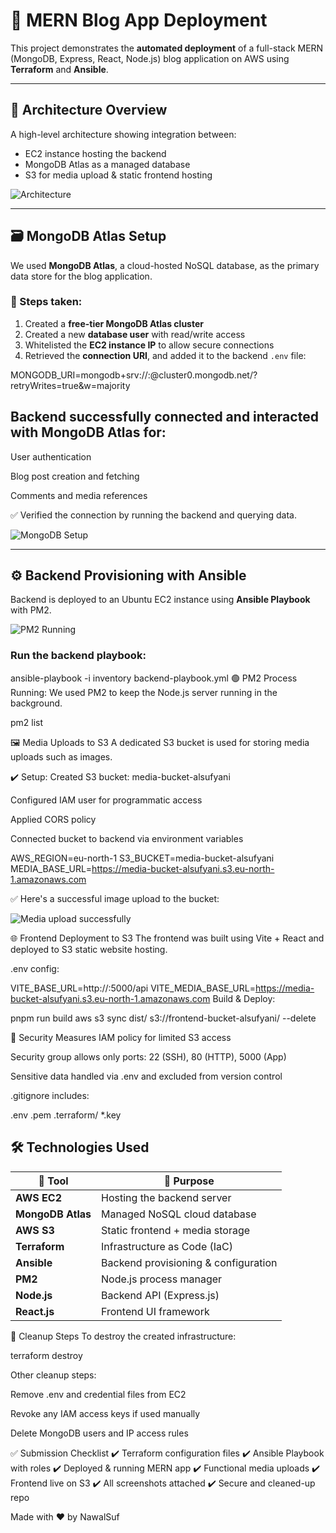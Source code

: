 # 🚀 MERN Blog App Deployment

This project demonstrates the **automated deployment** of a full-stack MERN (MongoDB, Express, React, Node.js) blog application on AWS using **Terraform** and **Ansible**.

---

## 🧠 Architecture Overview

A high-level architecture showing integration between:

- EC2 instance hosting the backend
- MongoDB Atlas as a managed database
- S3 for media upload & static frontend hosting

![Architecture](screenshot/architecture-diagram.png)

---

## 🗃️ MongoDB Atlas Setup

We used **MongoDB Atlas**, a cloud-hosted NoSQL database, as the primary data store for the blog application.

### 📌 Steps taken:
1. Created a **free-tier MongoDB Atlas cluster**
2. Created a new **database user** with read/write access
3. Whitelisted the **EC2 instance IP** to allow secure connections
4. Retrieved the **connection URI**, and added it to the backend `.env` file:

MONGODB_URI=mongodb+srv://<username>:<password>@cluster0.mongodb.net/<db-name>?retryWrites=true&w=majority

## Backend successfully connected and interacted with MongoDB Atlas for:

User authentication

Blog post creation and fetching

Comments and media references

✅ Verified the connection by running the backend and querying data.

![MongoDB Setup](screenshot/MongoDB-cluster.png)

---

## ⚙️ Backend Provisioning with Ansible

Backend is deployed to an Ubuntu EC2 instance using **Ansible Playbook** with PM2.

![PM2 Running](screenshot/PM2showingbackendrunning.png)


### Run the backend playbook:

ansible-playbook -i inventory backend-playbook.yml
🟢 PM2 Process Running:
We used PM2 to keep the Node.js server running in the background.

pm2 list

🖼️ Media Uploads to S3
A dedicated S3 bucket is used for storing media uploads such as images.

✔️ Setup:
Created S3 bucket: media-bucket-alsufyani

Configured IAM user for programmatic access

Applied CORS policy

Connected bucket to backend via environment variables

AWS_REGION=eu-north-1
S3_BUCKET=media-bucket-alsufyani
MEDIA_BASE_URL=https://media-bucket-alsufyani.s3.eu-north-1.amazonaws.com

✅ Here's a successful image upload to the bucket:

![Media upload successfully](screenshot/Media-upload-success.png)


🌐 Frontend Deployment to S3
The frontend was built using Vite + React and deployed to S3 static website hosting.

.env config:

VITE_BASE_URL=http://<EC2-PUBLIC-DNS>:5000/api
VITE_MEDIA_BASE_URL=https://media-bucket-alsufyani.s3.eu-north-1.amazonaws.com
Build & Deploy:

pnpm run build
aws s3 sync dist/ s3://frontend-bucket-alsufyani/ --delete

🔐 Security Measures
IAM policy for limited S3 access

Security group allows only ports: 22 (SSH), 80 (HTTP), 5000 (App)

Sensitive data handled via .env and excluded from version control

.gitignore includes:

.env
.pem
.terraform/
*.key

## 🛠️ Technologies Used

| 🧰 Tool           | 📝 Purpose                         |
|-------------------|------------------------------------ |
| **AWS EC2**       | Hosting the backend server          |
| **MongoDB Atlas** | Managed NoSQL cloud database        |
| **AWS S3**        | Static frontend + media storage     |
| **Terraform**     | Infrastructure as Code (IaC)        |
| **Ansible**       | Backend provisioning & configuration|
| **PM2**           | Node.js process manager             |
| **Node.js**       | Backend API (Express.js)            |
| **React.js**      | Frontend UI framework               |

🧼 Cleanup Steps
To destroy the created infrastructure:

terraform destroy

Other cleanup steps:

Remove .env and credential files from EC2

Revoke any IAM access keys if used manually

Delete MongoDB users and IP access rules

✅ Submission Checklist
✔️ Terraform configuration files
✔️ Ansible Playbook with roles
✔️ Deployed & running MERN app
✔️ Functional media uploads
✔️ Frontend live on S3
✔️ All screenshots attached
✔️ Secure and cleaned-up repo

Made with ❤️ by NawalSuf
